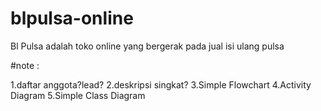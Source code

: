 # blpulsa-online
Bl Pulsa adalah toko online yang bergerak pada jual isi ulang pulsa 

#note :

1.daftar anggota?lead?
2.deskripsi singkat?
3.Simple Flowchart
4.Activity Diagram
5.Simple Class Diagram
